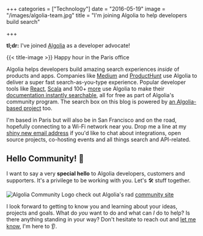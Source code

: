 +++
categories = ["Technology"]
date = "2016-05-19"
image = "/images/algolia-team.jpg"
title = "I'm joining Algolia to help developers build search"

+++

**tl;dr:** I've joined [Algolia](https://algolia.com/about) as a developer advocate!

{{< title-image >}}
<span class="caption" style="text-align: center">Happy hour in the Paris office</span>

Algolia helps developers build amazing search experiences *inside* of products and apps. Companies like [Medium](https://medium.com/search) and [ProductHunt](https://www.producthunt.com/search) use Algolia to deliver a super fast search-as-you-type experience. Popular developer tools like [React](https://facebook.github.io/react/), [Scala](http://docs.scala-lang.org/) and 100+ [more](https://github.com/algolia/docsearch-configs) use Algolia to make their [documentation instantly searchable](https://community.algolia.com/docsearch/), all for free as part of Algolia's community program. The search box on this blog is powered by [an Algolia-based project](https://blog.algolia.com/instant-search-blog-documentation-jekyll-plugin/) too.

I'm based in Paris but will also be in San Francisco and on the road, hopefully connecting to a Wi-Fi network near you. Drop me a line at my [shiny new email address](mailto:josh@algolia.com) if you'd like to chat about integrations, open source projects, co-hosting events and all things search and API-related.

## Hello Community! 🎉

I want to say a very **special hello** to Algolia developers, customers and supporters. It's a
privilege to be working with you. Let's 🛠 stuff together.

![Algolia Community Logo](/images/algolia-community-screenshot.png)
<span class="caption" style="text-align: center">check out Algolia's rad [community site](https://community.algolia.com/)</span>

I look forward to getting to know you and learning about your ideas, projects and
goals. What do *you* want to do and what can *I* do to help? Is there anything standing
in your way? Don't hesitate to reach out and [let me know](mailto:josh@algolia.com), I'm here to 👂.
